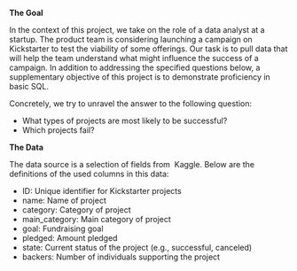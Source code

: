 **The Goal**

In the context of this project, we take on the role of a data analyst at a startup. The product team is considering launching a campaign on Kickstarter to test the viability of some offerings. Our task is to pull data that will help the team understand what might influence the success of a campaign. In addition to addressing the specified questions below, a supplementary objective of this project is to demonstrate proficiency in basic SQL.


Concretely, we try to unravel the answer to the following question:
- What types of projects are most likely to be successful?
- Which projects fail?



**The Data**


The data source is a selection of fields from  Kaggle. Below are the definitions of the used columns in this data:
-	ID: Unique identifier for Kickstarter projects
-	name: Name of project
-	category: Category of project
-	main_category: Main category of project
-	goal: Fundraising goal
-	pledged: Amount pledged
-	state: Current status of the project (e.g., successful, canceled)
-	backers: Number of individuals supporting the project

